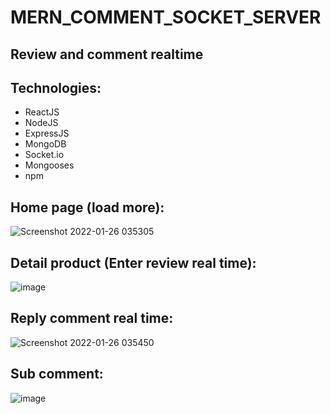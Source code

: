 # MERN_COMMENT_SOCKET_SERVER
## Review and comment realtime
## Technologies:
- ReactJS
- NodeJS
- ExpressJS
- MongoDB
- Socket.io
- Mongooses
- npm
## Home page (load more):
![Screenshot 2022-01-26 035305](https://user-images.githubusercontent.com/79800006/151057873-6822c3b1-97a3-41e9-b554-a4815b5b4bb6.png)
## Detail product (Enter review real time):
![image](https://user-images.githubusercontent.com/79800006/151057974-c08d1865-5cf7-4bc7-93a5-73fdba177489.png)
## Reply comment real time:
![Screenshot 2022-01-26 035450](https://user-images.githubusercontent.com/79800006/151058174-c027ffd6-2d98-4a53-af61-75ce222458fe.png)
## Sub comment:
![image](https://user-images.githubusercontent.com/79800006/151058270-d7990e74-cea3-4210-be93-5d626bf2af37.png)
